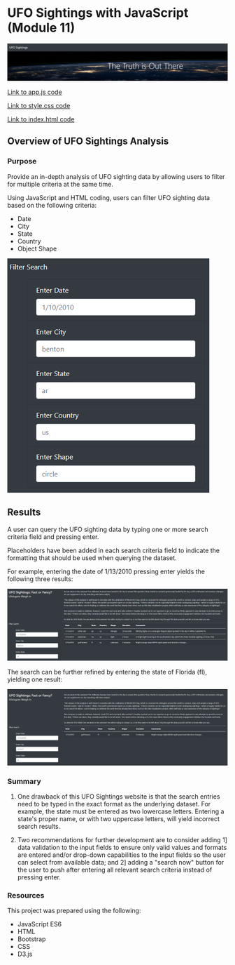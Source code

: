 # UFO Sightings with JavaScript (Module 11)

![banner](static/images/banner.PNG)

[Link to app.js code](static/js/app.js)

[Link to style.css code](static/css/style.css)

[Link to index.html code](index.html)

## Overview of UFO Sightings Analysis

### Purpose
Provide an in-depth analysis of UFO sighting data by allowing users to filter for multiple criteria at the same time. 

Using JavaScript and HTML coding, users can filter UFO sighting data based on the following criteria:

* Date
* City
* State
* Country
* Object Shape

![search_criteria](static/images/criteria.PNG)

## Results

A user can query the UFO sighting data by typing one or more search criteria field and pressing enter.  

Placeholders have been added in each search criteria field to indicate the formatting that should be used when querying the dataset.

For example, entering the date of 1/13/2010 pressing enter yields the following three results:

![search_results1](static/images/search1.PNG)

The search can be further refined by entering the state of Florida (fl), yielding one result:

![search_results2](static/images/search2.PNG)


### Summary

1. One drawback of this UFO Sightings website is that the search entries need to be typed in the exact format as the underlying dataset.  For example, the state must be entered as two lowercase letters.  Entering a state's proper name, or with two uppercase letters, will yield incorrect search results.

2. Two recommendations for further development are to consider adding 1] data validation to the input fields to ensure only valid values and formats are entered and/or drop-down capabilities to the input fields so the user can select from available data; and 2] adding a "search now" button for the user to push after entering all relevant search criteria instead of pressing enter.

### Resources

This project was prepared using the following:
* JavaScript ES6
* HTML
* Bootstrap
* CSS
* D3.js


